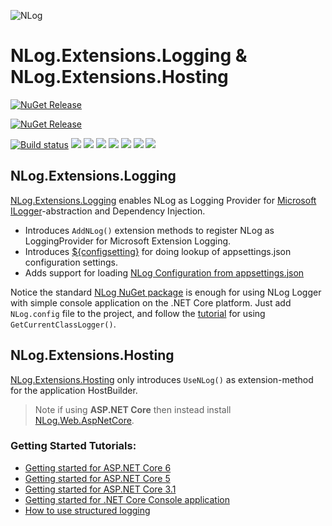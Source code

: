 ![NLog](https://nlog-project.org/images/NLog.png)

# NLog.Extensions.Logging & NLog.Extensions.Hosting

[![NuGet Release](https://img.shields.io/nuget/v/NLog.Extensions.Logging.svg?label=NLog.Extensions.Logging)](https://www.nuget.org/packages/NLog.Extensions.Logging)
<!--[![NuGet Pre Release](https://img.shields.io/nuget/vpre/NLog.Extensions.Logging.svg?label=NLog.Extensions.Logging)](https://www.nuget.org/packages/NLog.Extensions.Logging)-->

[![NuGet Release](https://img.shields.io/nuget/v/NLog.Extensions.Hosting.svg?label=NLog.Extensions.Hosting)](https://www.nuget.org/packages/NLog.Extensions.Hosting)
<!--[![NuGet Pre Release](https://img.shields.io/nuget/vpre/NLog.Extensions.Hosting.svg?label=NLog.Extensions.Hosting)](https://www.nuget.org/packages/NLog.Extensions.Hosting)-->

[![Build status](https://ci.appveyor.com/api/projects/status/0nrg8cksp4b6tab1/branch/master?svg=true)](https://ci.appveyor.com/project/nlog/nlog-framework-logging/branch/master)
[![](https://sonarcloud.io/api/project_badges/measure?project=nlog.extensions.logging&branch=master&metric=ncloc)](https://sonarcloud.io/dashboard/?id=nlog.extensions.logging&branch=master) 
[![](https://sonarcloud.io/api/project_badges/measure?project=nlog.extensions.logging&branch=master&metric=bugs)](https://sonarcloud.io/dashboard/?id=nlog.extensions.logging&branch=master) 
[![](https://sonarcloud.io/api/project_badges/measure?project=nlog.extensions.logging&branch=master&metric=vulnerabilities)](https://sonarcloud.io/dashboard/?id=nlog.extensions.logging&branch=master) 
[![](https://sonarcloud.io/api/project_badges/measure?project=nlog.extensions.logging&branch=master&metric=code_smells)](https://sonarcloud.io/project/issues?id=nlog.extensions.logging&branch=master&resolved=false&types=CODE_SMELL) 
[![](https://sonarcloud.io/api/project_badges/measure?project=nlog.extensions.logging&branch=master&metric=duplicated_lines_density)](https://sonarcloud.io/component_measures/domain/Duplications?id=nlog.extensions.logging&branch=master) 
[![](https://sonarcloud.io/api/project_badges/measure?project=nlog.extensions.logging&branch=master&metric=sqale_debt_ratio)](https://sonarcloud.io/dashboard/?id=nlog.extensions.logging&branch=master) 
[![](https://sonarcloud.io/api/project_badges/measure?project=nlog.extensions.logging&branch=master&metric=coverage)](https://sonarcloud.io/component_measures?id=nlog.extensions.logging&branch=master&metric=coverage) 

## NLog.Extensions.Logging

[NLog.Extensions.Logging](https://www.nuget.org/packages/NLog.Extensions.Logging) enables NLog as Logging Provider for [Microsoft ILogger](https://github.com/NLog/NLog.Extensions.Logging/wiki/NLog-GetCurrentClassLogger-and-Microsoft-ILogger)-abstraction and Dependency Injection.

- Introduces `AddNLog()` extension methods to register NLog as LoggingProvider for Microsoft Extension Logging.
- Introduces [${configsetting}](https://github.com/NLog/NLog/wiki/ConfigSetting-Layout-Renderer) for doing lookup of appsettings.json configuration settings.
- Adds support for loading [NLog Configuration from appsettings.json](https://github.com/NLog/NLog.Extensions.Logging/wiki/NLog-configuration-with-appsettings.json)

Notice the standard [NLog NuGet package](https://www.nuget.org/packages/NLog) is enough for using NLog Logger with simple console application on the .NET Core platform.
Just add `NLog.config` file to the project, and follow the [tutorial](https://github.com/NLog/NLog/wiki/Tutorial#configure-nlog-targets-for-output) for using `GetCurrentClassLogger()`.

## NLog.Extensions.Hosting

[NLog.Extensions.Hosting](https://www.nuget.org/packages/NLog.Extensions.Hosting) only introduces `UseNLog()` as extension-method for the application HostBuilder.

> Note if using **ASP.NET Core** then instead install [NLog.Web.AspNetCore](https://www.nuget.org/packages/NLog.web.aspnetcore).

### Getting Started Tutorials:

- [Getting started for ASP.NET Core 6](https://github.com/NLog/NLog/wiki/Getting-started-with-ASP.NET-Core-6)
- [Getting started for ASP.NET Core 5](https://github.com/NLog/NLog/wiki/Getting-started-with-ASP.NET-Core-5)
- [Getting started for ASP.NET Core 3.1](https://github.com/NLog/NLog/wiki/Getting-started-with-ASP.NET-Core-3)
- [Getting started for .NET Core Console application](https://github.com/NLog/NLog/wiki/Getting-started-with-.NET-Core-2---Console-application)
- [How to use structured logging](https://github.com/NLog/NLog/wiki/How-to-use-structured-logging)
